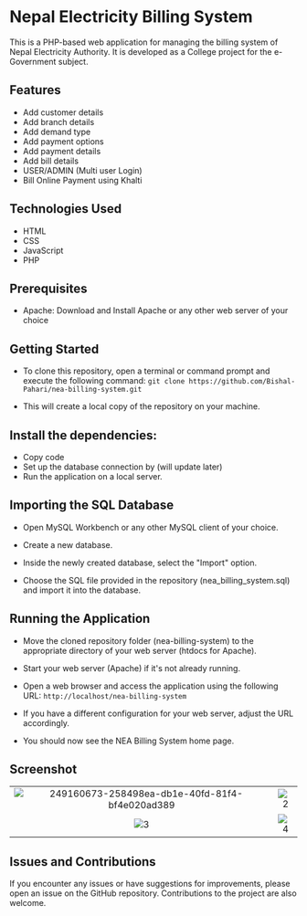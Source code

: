 



# Nepal Electricity Billing System
This is a PHP-based web application for managing the billing system of Nepal Electricity Authority. It is developed as a College project for the e-Government subject.

## Features
* Add customer details
* Add branch details
* Add demand type
* Add payment options
* Add payment details
* Add bill details
* USER/ADMIN (Multi user Login)
* Bill Online Payment using Khalti 

## Technologies Used
* HTML
* CSS
* JavaScript
* PHP


## Prerequisites
* Apache: Download and Install Apache or any other web server of your choice

## Getting Started
* To clone this repository, open a terminal or command prompt and execute the following command:
```git clone https://github.com/Bishal-Pahari/nea-billing-system.git```

* This will create a local copy of the repository on your machine.

## Install the dependencies:
* Copy code
* Set up the database connection by (will update later)
* Run the application on a local server.

## Importing the SQL Database
* Open MySQL Workbench or any other MySQL client of your choice.

* Create a new database.

* Inside the newly created database, select the "Import" option.

* Choose the SQL file provided in the repository (nea_billing_system.sql) and import it into the database.

## Running the Application
* Move the cloned repository folder (nea-billing-system) to the appropriate directory of your web server (htdocs for Apache).

* Start your web server (Apache) if it's not already running.

* Open a web browser and access the application using the following URL:
```http://localhost/nea-billing-system```

* If you have a different configuration for your web server, adjust the URL accordingly.

* You should now see the NEA Billing System home page.


## Screenshot
|                       |                       |              
| :-------------------: | :-------------------: | 
| ![249160673-258498ea-db1e-40fd-81f4-bf4e020ad389](https://github.com/Bishal-Pahari/NEA-billing-system/assets/61013432/ea9ba4e8-a033-4137-a274-38475167d223) | ![2](https://github.com/Bishal-Pahari/NEA-billing-system/assets/61013432/9bdddd46-b9a2-438a-9533-a81b2cff6f63) |
| ![3](https://github.com/Bishal-Pahari/NEA-billing-system/assets/61013432/369d7420-378a-491d-a42e-2e0f2c724ebc) | ![4](https://github.com/Bishal-Pahari/NEA-billing-system/assets/61013432/c86d1225-2f2a-49db-b4b8-eb6ccc6784a2) | 





## Issues and Contributions
If you encounter any issues or have suggestions for improvements, please open an issue on the GitHub repository. Contributions to the project are also welcome.
